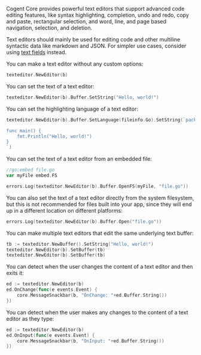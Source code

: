Cogent Core provides powerful text editors that support advanced code editing features, like syntax highlighting, completion, undo and redo, copy and paste, rectangular selection, and word, line, and page based navigation, selection, and deletion.

Text editors should mainly be used for editing code and other multiline syntactic data like markdown and JSON. For simpler use cases, consider using [text fields](text-fields) instead.

You can make a text editor without any custom options:

```Go
texteditor.NewEditor(b)
```

You can set the text of a text editor:

```Go
texteditor.NewEditor(b).Buffer.SetString("Hello, world!")
```

You can set the highlighting language of a text editor:

```Go
texteditor.NewEditor(b).Buffer.SetLanguage(fileinfo.Go).SetString(`package main

func main() {
    fmt.Println("Hello, world!")
}
`)
```

You can set the text of a text editor from an embedded file:

```go
//go:embed file.go
var myFile embed.FS
```

```Go
errors.Log(texteditor.NewEditor(b).Buffer.OpenFS(myFile, "file.go"))
```

You can also set the text of a text editor directly from the system filesystem, but this is not recommended for files built into your app, since they will end up in a different location on different platforms:

```go
errors.Log(texteditor.NewEditor(b).Buffer.Open("file.go"))
```

You can make multiple text editors that edit the same underlying text buffer:

```Go
tb := texteditor.NewBuffer().SetString("Hello, world!")
texteditor.NewEditor(b).SetBuffer(tb)
texteditor.NewEditor(b).SetBuffer(tb)
```

You can detect when the user changes the content of a text editor and then exits it:

```Go
ed := texteditor.NewEditor(b)
ed.OnChange(func(e events.Event) {
    core.MessageSnackbar(b, "OnChange: "+ed.Buffer.String())
})
```

You can detect when the user makes any changes to the content of a text editor as they type:

```Go
ed := texteditor.NewEditor(b)
ed.OnInput(func(e events.Event) {
    core.MessageSnackbar(b, "OnInput: "+ed.Buffer.String())
})
```
